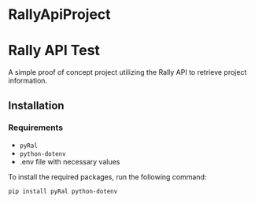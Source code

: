 # RallyApiProject

# Rally API Test

A simple proof of concept project utilizing the Rally API to retrieve project information.

## Installation

### Requirements

- `pyRal`
- `python-dotenv`
- .env file with necessary values

To install the required packages, run the following command:

```bash
pip install pyRal python-dotenv
```

